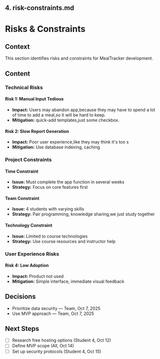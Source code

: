 ## **4. risk-constraints.md**

# Risks & Constraints

## Context
This section identifies risks and constraints for MealTracker development.

## Content

### Technical Risks

#### Risk 1: Manual Input Tedious
- **Impact:** Users may abandon app,because they may have to spend a lot of time to add a meal,so it will be hard to keep.
- **Mitigation:** quick-add templates,just some checkbox.

#### Risk 2: Slow Report Generation
- **Impact:** Poor user experience,like they may think it's too s
- **Mitigation:** Use database indexing, caching

### Project Constraints

#### Time Constraint
- **Issue:** Must complete the app function in several weeks
- **Strategy:** Focus on core features first

#### Team Constraint
- **Issue:** 4 students with varying skills
- **Strategy:** Pair programming, knowledge sharing,we just study together

#### Technology Constraint
- **Issue:** Limited to course technologies
- **Strategy:** Use course resources and instructor help

### User Experience Risks

#### Risk 4: Low Adoption
- **Impact:** Product not used
- **Mitigation:** Simple interface, immediate visual feedback

## Decisions
- Prioritize data security — Team, Oct 7, 2025
- Use MVP approach — Team, Oct 7, 2025

## Next Steps
- [ ] Research free hosting options (Student 4, Oct 12)
- [ ] Define MVP scope (All, Oct 14)
- [ ] Set up security protocols (Student 4, Oct 15)
